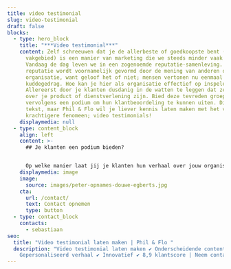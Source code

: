 ```yaml
---
title: video testimonial
slug: video-testimonial
draft: false
blocks:
  - type: hero_block
    title: "***Video testimonial***"
    content: Zelf schreeuwen dat je de allerbeste of goedkoopste bent (in je
      vakgebied) is een manier van marketing die we steeds minder vaak zien.
      Vandaag de dag leven we in een zogenoemde reputatie-samenleving. Deze
      reputatie wordt voornamelijk gevormd door de mening van anderen over jouw
      organisatie, want geloof het of niet; mensen vertonen nu eenmaal
      kuddegedrag. Hoe kan je hier als organisatie effectief op inspelen?
      Allereerst door je klanten dusdanig in de watten te leggen dat ze lovend
      over je product of dienstverlening zijn. Bied deze tevreden groep
      vervolgens een podium om hun klantbeoordeling te kunnen uiten. Dit kan in
      tekst, maar Phil & Flo wil je liever kennis laten maken met het veel
      krachtigere fenomeen; video testimonials!
    displaymedia: null
  - type: content_block
    align: left
    content: >-
      ## Je klanten een podium bieden?


      Op welke manier laat jij je klanten hun verhaal over jouw organisatie vertellen? Twijfel niet over het maken van een frisse kennismaking. Dan nemen we direct jouw mogelijkheden op het gebied van video testimonials door!
    displaymedia: image
    image:
      source: images/peter-opnames-douwe-egberts.jpg
    cta:
      url: /contact/
      text: Contact opnemen
      type: button
  - type: contact_block
    contacts:
      - sebastiaan
seo:
  title: "Video testimonial laten maken | Phil & Flo "
  description: "Video testimonial laten maken ✔ Onderscheidende content ✔
    Gepersonaliseerd verhaal ✔ Innovatief ✔ 8,9 klantscore | Neem contact op. "
---
```

